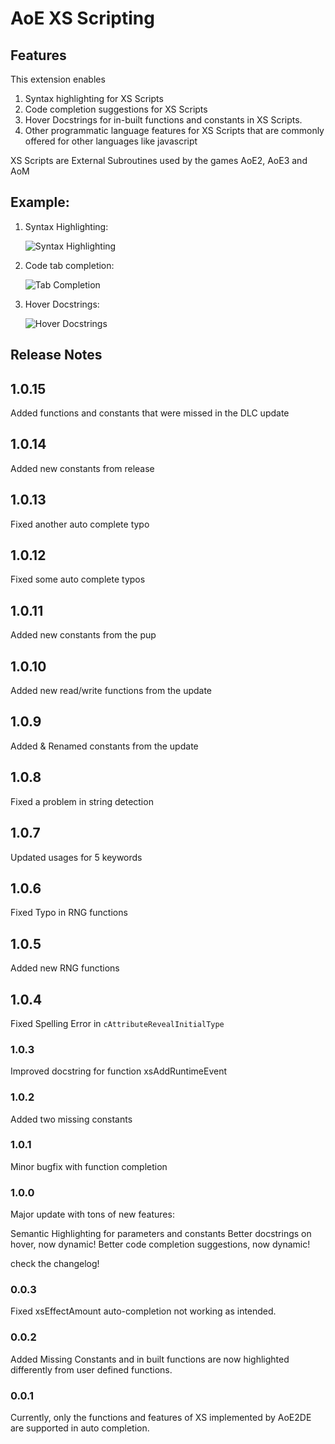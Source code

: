 # AoE XS Scripting

## Features

This extension enables

1. Syntax highlighting for XS Scripts
2. Code completion suggestions for XS Scripts
3. Hover Docstrings for in-built functions and constants in XS Scripts.
4. Other programmatic language features for XS Scripts that are commonly offered for other languages like javascript

XS Scripts are External Subroutines used by the games AoE2, AoE3 and AoM

## Example:

1. Syntax Highlighting:

    ![Syntax Highlighting](https://i.imgur.com/7lLsVZ1.png)

2. Code tab completion:

    ![Tab Completion](https://i.imgur.com/YxtrTOs.png)

3. Hover Docstrings:

    ![Hover Docstrings](https://i.imgur.com/nthb5cX.png)

## Release Notes

## 1.0.15

Added functions and constants that were missed in the DLC update

## 1.0.14

Added new constants from release

## 1.0.13

Fixed another auto complete typo

## 1.0.12

Fixed some auto complete typos

## 1.0.11

Added new constants from the pup


## 1.0.10

Added new read/write functions from the update

## 1.0.9

Added & Renamed constants from the update

## 1.0.8

Fixed a problem in string detection
## 1.0.7

Updated usages for 5 keywords
## 1.0.6

Fixed Typo in RNG functions

## 1.0.5

Added new RNG functions

## 1.0.4

Fixed Spelling Error in `cAttributeRevealInitialType`

### 1.0.3

Improved docstring for function xsAddRuntimeEvent

### 1.0.2

Added two missing constants

### 1.0.1

Minor bugfix with function completion

### 1.0.0

Major update with tons of new features:

Semantic Highlighting for parameters and constants
Better docstrings on hover, now dynamic!
Better code completion suggestions, now dynamic!


check the changelog!

### 0.0.3

Fixed xsEffectAmount auto-completion not working as intended.

### 0.0.2

Added Missing Constants and in built functions are now highlighted differently from user defined functions.

### 0.0.1

Currently, only the functions and features of XS implemented by AoE2DE are supported in auto completion.